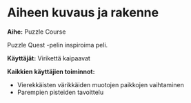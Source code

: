# Aiheen kuvaus ja rakenne

**Aihe:** Puzzle Course

Puzzle Quest -pelin inspiroima peli.

**Käyttäjät:** Virikettä kaipaavat

**Kaikkien käyttäjien toiminnot:**
- Vierekkäisten värikkäiden muotojen paikkojen vaihtaminen
- Parempien pisteiden tavoittelu